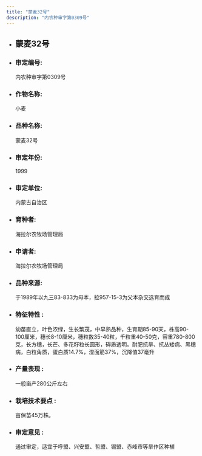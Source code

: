 ```yaml
---
title: "蒙麦32号"
description: "内农种审字第0309号"
---
```

* ## 蒙麦32号
* ###  审定编号:  
   内农种审字第0309号

*  ### 作物名称:  
   小麦

*   ###  品种名称: 
    蒙麦32号

*   ### 审定年份: 
    1999

*   ### 审定单位:  
    内蒙古自治区

*   ### 育种者:  
    海拉尔农牧场管理局

*   ### 申请者:  
    海拉尔农牧场管理局

*   ### 品种来源:  
    于1989年以九三83-833为母本，拉957-15-3为父本杂交选育而成


*   ### 特征特性 : 
    幼苗直立，叶色浓绿，生长繁茂，中早熟品种，生育期85-90天，株高90-100厘米，穗长8-10厘米，穗粒数35-40粒，千粒重40-50克，容重780-800克，长方穗，长芒、多花籽粒长圆形，碍质透明。耐肥抗旱、抗丛矮病、黑穗病，白粒角质，蛋白质14.7%，湿面筋37%，沉降值37毫升


*   ### 产量表现 : 
    一般亩产280公斤左右


*   ### 栽培技术要点 : 
    亩保苗45万株。

*   ### 审定意见 : 
    通过审定，适宜于呼盟、兴安盟、哲盟、锡盟、赤峰市等旱作区种植

